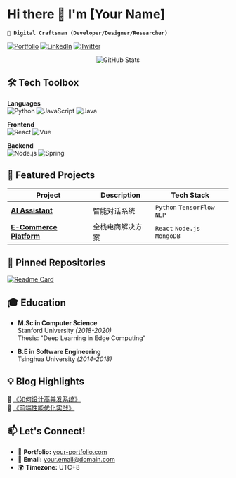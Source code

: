 # Hi there 👋 I'm [Your Name]

**`🌱 Digital Craftsman (Developer/Designer/Researcher)`**

[![Portfolio](https://img.shields.io/badge/-Portfolio-FF7139?logo=firefox&logoColor=white)](https://your-portfolio.com)
[![LinkedIn](https://img.shields.io/badge/LinkedIn-0A66C2?logo=linkedin&logoColor=white)](https://linkedin.com/in/yourname)
[![Twitter](https://img.shields.io/badge/Twitter-1DA1F2?logo=twitter&logoColor=white)](https://twitter.com/yourhandle)

<p align="center">
  <img src="https://github-readme-stats.vercel.app/api?username=yourusername&show_icons=true&theme=radical" alt="GitHub Stats">
</p>

## 🛠️ Tech Toolbox

**Languages**  
![Python](https://img.shields.io/badge/-Python-3776AB?logo=python&logoColor=white)
![JavaScript](https://img.shields.io/badge/-JavaScript-F7DF1E?logo=javascript&logoColor=black)
![Java](https://img.shields.io/badge/-Java-007396?logo=openjdk&logoColor=white)

**Frontend**  
![React](https://img.shields.io/badge/-React-61DAFB?logo=react&logoColor=white)
![Vue](https://img.shields.io/badge/-Vue-4FC08D?logo=vuedotjs&logoColor=white)

**Backend**  
![Node.js](https://img.shields.io/badge/-Node.js-339933?logo=nodedotjs&logoColor=white)
![Spring](https://img.shields.io/badge/-Spring-6DB33F?logo=spring&logoColor=white)

## 🔭 Featured Projects

| Project | Description | Tech Stack |
|---------|-------------|------------|
| **[AI Assistant](https://github.com/yourusername/ai-assistant)** | 智能对话系统 | `Python` `TensorFlow` `NLP` |
| **[E-Commerce Platform](https://github.com/yourusername/ecommerce)** | 全栈电商解决方案 | `React` `Node.js` `MongoDB` |

## 📌 Pinned Repositories

[![Readme Card](https://github-readme-stats.vercel.app/api/pin/?username=yourusername&repo=awesome-project)](https://github.com/yourusername/awesome-project)

## 🎓 Education

- **M.Sc in Computer Science**  
  Stanford University _(2018-2020)_  
  Thesis: "Deep Learning in Edge Computing"

- **B.E in Software Engineering**  
  Tsinghua University _(2014-2018)_

## 💡 Blog Highlights

📖 [《如何设计高并发系统》](https://yourblog.com/concurrency)  
📖 [《前端性能优化实战》](https://yourblog.com/performance)

## 📫 Let's Connect!

- 🚀 **Portfolio:** [your-portfolio.com](https://your-portfolio.com)
- 📧 **Email:** your.email@domain.com
- 🌍 **Timezone:** UTC+8

